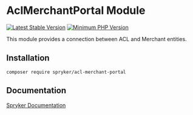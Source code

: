 # AclMerchantPortal Module
[![Latest Stable Version](https://poser.pugx.org/spryker/acl-merchant-portal/v/stable.svg)](https://packagist.org/packages/spryker/acl-merchant-portal)
[![Minimum PHP Version](https://img.shields.io/badge/php-%3E%3D%208.2-8892BF.svg)](https://php.net/)

This module provides a connection between ACL and Merchant entities.

## Installation

```
composer require spryker/acl-merchant-portal
```

## Documentation

[Spryker Documentation](https://docs.spryker.com)
